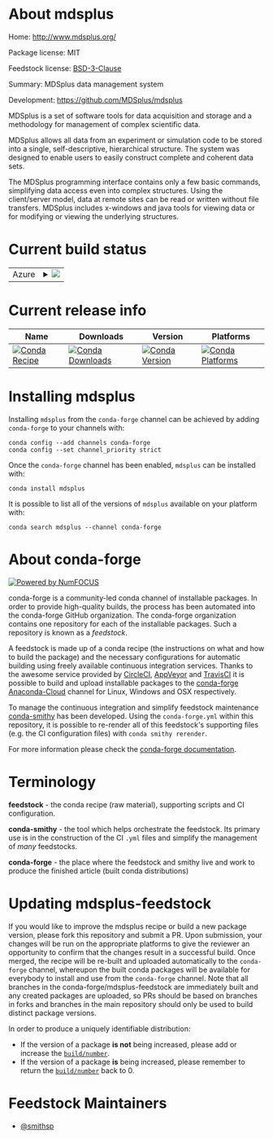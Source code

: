 About mdsplus
=============

Home: http://www.mdsplus.org/

Package license: MIT

Feedstock license: [BSD-3-Clause](https://github.com/conda-forge/mdsplus-feedstock/blob/master/LICENSE.txt)

Summary: MDSplus data management system

Development: https://github.com/MDSplus/mdsplus

MDSplus is a set of software tools for data acquisition and
storage and a methodology for management of complex
scientific data.

MDSplus allows all data from an experiment or simulation
code to be stored into a single, self-descriptive,
hierarchical structure. The system was designed to enable
users to easily construct complete and coherent data sets.

The MDSplus programming interface contains only a few basic
commands, simplifying data access even into complex
structures. Using the client/server model, data at remote
sites can be read or written without file transfers.
MDSplus includes x-windows and java tools for viewing data
or for modifying or viewing the underlying structures.


Current build status
====================


<table>
    
  <tr>
    <td>Azure</td>
    <td>
      <details>
        <summary>
          <a href="https://dev.azure.com/conda-forge/feedstock-builds/_build/latest?definitionId=5625&branchName=master">
            <img src="https://dev.azure.com/conda-forge/feedstock-builds/_apis/build/status/mdsplus-feedstock?branchName=master">
          </a>
        </summary>
        <table>
          <thead><tr><th>Variant</th><th>Status</th></tr></thead>
          <tbody><tr>
              <td>linux_64_python3.7.____cpython</td>
              <td>
                <a href="https://dev.azure.com/conda-forge/feedstock-builds/_build/latest?definitionId=5625&branchName=master">
                  <img src="https://dev.azure.com/conda-forge/feedstock-builds/_apis/build/status/mdsplus-feedstock?branchName=master&jobName=linux&configuration=linux_64_python3.7.____cpython" alt="variant">
                </a>
              </td>
            </tr><tr>
              <td>linux_64_python3.8.____cpython</td>
              <td>
                <a href="https://dev.azure.com/conda-forge/feedstock-builds/_build/latest?definitionId=5625&branchName=master">
                  <img src="https://dev.azure.com/conda-forge/feedstock-builds/_apis/build/status/mdsplus-feedstock?branchName=master&jobName=linux&configuration=linux_64_python3.8.____cpython" alt="variant">
                </a>
              </td>
            </tr><tr>
              <td>linux_64_python3.9.____cpython</td>
              <td>
                <a href="https://dev.azure.com/conda-forge/feedstock-builds/_build/latest?definitionId=5625&branchName=master">
                  <img src="https://dev.azure.com/conda-forge/feedstock-builds/_apis/build/status/mdsplus-feedstock?branchName=master&jobName=linux&configuration=linux_64_python3.9.____cpython" alt="variant">
                </a>
              </td>
            </tr><tr>
              <td>osx_64_python3.7.____cpython</td>
              <td>
                <a href="https://dev.azure.com/conda-forge/feedstock-builds/_build/latest?definitionId=5625&branchName=master">
                  <img src="https://dev.azure.com/conda-forge/feedstock-builds/_apis/build/status/mdsplus-feedstock?branchName=master&jobName=osx&configuration=osx_64_python3.7.____cpython" alt="variant">
                </a>
              </td>
            </tr><tr>
              <td>osx_64_python3.8.____cpython</td>
              <td>
                <a href="https://dev.azure.com/conda-forge/feedstock-builds/_build/latest?definitionId=5625&branchName=master">
                  <img src="https://dev.azure.com/conda-forge/feedstock-builds/_apis/build/status/mdsplus-feedstock?branchName=master&jobName=osx&configuration=osx_64_python3.8.____cpython" alt="variant">
                </a>
              </td>
            </tr><tr>
              <td>osx_64_python3.9.____cpython</td>
              <td>
                <a href="https://dev.azure.com/conda-forge/feedstock-builds/_build/latest?definitionId=5625&branchName=master">
                  <img src="https://dev.azure.com/conda-forge/feedstock-builds/_apis/build/status/mdsplus-feedstock?branchName=master&jobName=osx&configuration=osx_64_python3.9.____cpython" alt="variant">
                </a>
              </td>
            </tr>
          </tbody>
        </table>
      </details>
    </td>
  </tr>
</table>

Current release info
====================

| Name | Downloads | Version | Platforms |
| --- | --- | --- | --- |
| [![Conda Recipe](https://img.shields.io/badge/recipe-mdsplus-green.svg)](https://anaconda.org/conda-forge/mdsplus) | [![Conda Downloads](https://img.shields.io/conda/dn/conda-forge/mdsplus.svg)](https://anaconda.org/conda-forge/mdsplus) | [![Conda Version](https://img.shields.io/conda/vn/conda-forge/mdsplus.svg)](https://anaconda.org/conda-forge/mdsplus) | [![Conda Platforms](https://img.shields.io/conda/pn/conda-forge/mdsplus.svg)](https://anaconda.org/conda-forge/mdsplus) |

Installing mdsplus
==================

Installing `mdsplus` from the `conda-forge` channel can be achieved by adding `conda-forge` to your channels with:

```
conda config --add channels conda-forge
conda config --set channel_priority strict
```

Once the `conda-forge` channel has been enabled, `mdsplus` can be installed with:

```
conda install mdsplus
```

It is possible to list all of the versions of `mdsplus` available on your platform with:

```
conda search mdsplus --channel conda-forge
```


About conda-forge
=================

[![Powered by NumFOCUS](https://img.shields.io/badge/powered%20by-NumFOCUS-orange.svg?style=flat&colorA=E1523D&colorB=007D8A)](http://numfocus.org)

conda-forge is a community-led conda channel of installable packages.
In order to provide high-quality builds, the process has been automated into the
conda-forge GitHub organization. The conda-forge organization contains one repository
for each of the installable packages. Such a repository is known as a *feedstock*.

A feedstock is made up of a conda recipe (the instructions on what and how to build
the package) and the necessary configurations for automatic building using freely
available continuous integration services. Thanks to the awesome service provided by
[CircleCI](https://circleci.com/), [AppVeyor](https://www.appveyor.com/)
and [TravisCI](https://travis-ci.com/) it is possible to build and upload installable
packages to the [conda-forge](https://anaconda.org/conda-forge)
[Anaconda-Cloud](https://anaconda.org/) channel for Linux, Windows and OSX respectively.

To manage the continuous integration and simplify feedstock maintenance
[conda-smithy](https://github.com/conda-forge/conda-smithy) has been developed.
Using the ``conda-forge.yml`` within this repository, it is possible to re-render all of
this feedstock's supporting files (e.g. the CI configuration files) with ``conda smithy rerender``.

For more information please check the [conda-forge documentation](https://conda-forge.org/docs/).

Terminology
===========

**feedstock** - the conda recipe (raw material), supporting scripts and CI configuration.

**conda-smithy** - the tool which helps orchestrate the feedstock.
                   Its primary use is in the construction of the CI ``.yml`` files
                   and simplify the management of *many* feedstocks.

**conda-forge** - the place where the feedstock and smithy live and work to
                  produce the finished article (built conda distributions)


Updating mdsplus-feedstock
==========================

If you would like to improve the mdsplus recipe or build a new
package version, please fork this repository and submit a PR. Upon submission,
your changes will be run on the appropriate platforms to give the reviewer an
opportunity to confirm that the changes result in a successful build. Once
merged, the recipe will be re-built and uploaded automatically to the
`conda-forge` channel, whereupon the built conda packages will be available for
everybody to install and use from the `conda-forge` channel.
Note that all branches in the conda-forge/mdsplus-feedstock are
immediately built and any created packages are uploaded, so PRs should be based
on branches in forks and branches in the main repository should only be used to
build distinct package versions.

In order to produce a uniquely identifiable distribution:
 * If the version of a package **is not** being increased, please add or increase
   the [``build/number``](https://docs.conda.io/projects/conda-build/en/latest/resources/define-metadata.html#build-number-and-string).
 * If the version of a package **is** being increased, please remember to return
   the [``build/number``](https://docs.conda.io/projects/conda-build/en/latest/resources/define-metadata.html#build-number-and-string)
   back to 0.

Feedstock Maintainers
=====================

* [@smithsp](https://github.com/smithsp/)


